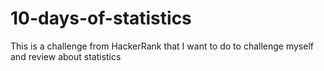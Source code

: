 # 10-days-of-statistics

This is a challenge from HackerRank that I want to do to challenge myself and review about statistics
